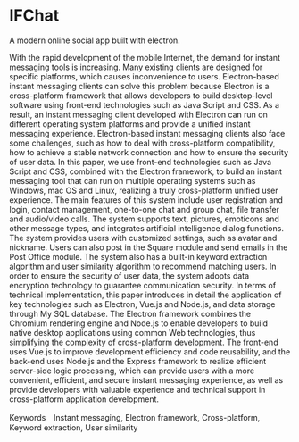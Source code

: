 # IFChat
A modern online social app built with electron.

With the rapid development of the mobile Internet, the demand for instant messaging tools is increasing. Many existing clients are designed for specific platforms, which causes inconvenience to users. Electron-based instant messaging clients can solve this problem because Electron is a cross-platform framework that allows developers to build desktop-level software using front-end technologies such as Java Script and CSS. As a result, an instant messaging client developed with Electron can run on different operating system platforms and provide a unified instant messaging experience. Electron-based instant messaging clients also face some challenges, such as how to deal with cross-platform compatibility, how to achieve a stable network connection and how to ensure the security of user data.
In this paper, we use front-end technologies such as Java Script and CSS, combined with the Electron framework, to build an instant messaging tool that can run on multiple operating systems such as Windows, mac OS and Linux, realizing a truly cross-platform unified user experience. The main features of this system include user registration and login, contact management, one-to-one chat and group chat, file transfer and audio/video calls. The system supports text, pictures, emoticons and other message types, and integrates artificial intelligence dialog functions. The system provides users with customized settings, such as avatar and nickname. Users can also post in the Square module and send emails in the Post Office module. The system also has a built-in keyword extraction algorithm and user similarity algorithm to recommend matching users. In order to ensure the security of user data, the system adopts data encryption technology to guarantee communication security. In terms of technical implementation, this paper introduces in detail the application of key technologies such as Electron, Vue.js and Node.js, and data storage through My SQL database. The Electron framework combines the Chromium rendering engine and Node.js to enable developers to build native desktop applications using common Web technologies, thus simplifying the complexity of cross-platform development. The front-end uses Vue.js to improve development efficiency and code reusability, and the back-end uses Node.js and the Express framework to realize efficient server-side logic processing, which can provide users with a more convenient, efficient, and secure instant messaging experience, as well as provide developers with valuable experience and technical support in cross-platform application development.

Keywords　Instant messaging, Electron framework, Cross-platform, Keyword extraction, User similarity
